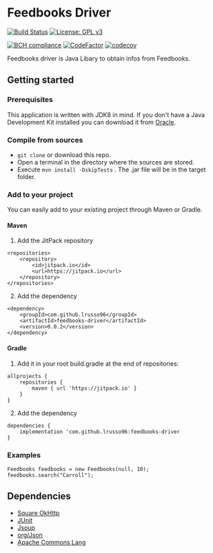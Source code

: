 # Feedbooks Driver
[![Build Status](https://travis-ci.com/lrusso96/feedbooks-driver.svg?token=uoNxtXYBDHpqERGMiZA8&branch=master)](https://travis-ci.com/lrusso96/feedbooks-driver) 
[![License: GPL v3](https://img.shields.io/badge/License-GPL%20v3-blue.svg)](https://www.gnu.org/licenses/gpl-3.0)

[![BCH compliance](https://bettercodehub.com/edge/badge/lrusso96/feedbooks-driver?branch=master)](https://bettercodehub.com/)
[![CodeFactor](https://www.codefactor.io/repository/github/lrusso96/feedbooks-driver/badge)](https://www.codefactor.io/repository/github/lrusso96/feedbooks-driver)
[![codecov](https://codecov.io/gh/lrusso96/feedbooks-driver/branch/master/graph/badge.svg)](https://codecov.io/gh/lrusso96/feedbooks-driver)

Feedbooks driver is Java Libary to obtain infos from Feedbooks.

## Getting started

### Prerequisites
This application is written with JDK8 in mind. If you don't have a Java Development Kit installed you can download it from [Oracle](http://www.oracle.com/technetwork/java/javase/downloads/index.html).

### Compile from sources
-  `git clone` or download this repo.
-  Open a terminal in the directory where the sources are stored.
-  Execute `mvn install -DskipTests` . The .jar file will be in the target folder.

### Add to your project

You can easily add to your existing project through Maven or Gradle.

#### Maven

1) Add the JitPack repository
```
<repositories>
	<repository>
	    <id>jitpack.io</id>
		<url>https://jitpack.io</url>
	</repository>
</repositories>
```
2) Add the dependency
```
<dependency>
    <groupId>com.github.lrusso96</groupId>
    <artifactId>feedbooks-driver</artifactId>
    <version>0.0.2</version>
</dependency>
```

#### Gradle

1) Add it in your root build.gradle at the end of repositories:
```
allprojects {
    repositories {
		maven { url 'https://jitpack.io' }
	}
}
```
2) Add the dependency
```
dependencies {
    implementation 'com.github.lrusso96:feedbooks-driver
}
```

### Examples
```
Feedbooks feedbooks = new Feedbooks(null, 10);
feedbooks.search("Carroll");
 ```

 ## Dependencies
-  [Square OkHttp](https://github.com/square/okhttp)
-  [JUnit](https://github.com/junit-team/junit4)
-  [Jsoup](https://github.com/jhy/jsoup)
-  [org/Json](https://github.com/stleary/JSON-java)
-  [Apache Commons Lang](https://commons.apache.org/proper/commons-lang/)
